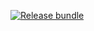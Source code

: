 [![Release bundle](https://github.com/RoyVB-Git/capacitor/actions/workflows/main.yml/badge.svg)](https://github.com/RoyVB-Git/capacitor/actions/workflows/main.yml)
